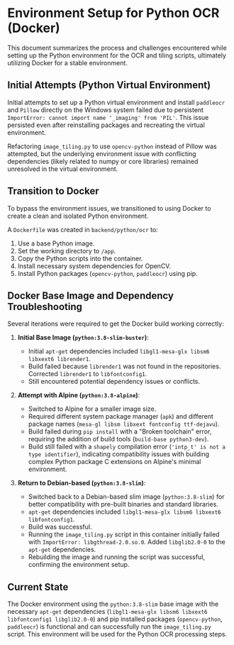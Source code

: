 # Environment Setup for Python OCR (Docker)

This document summarizes the process and challenges encountered while setting up the Python environment for the OCR and tiling scripts, ultimately utilizing Docker for a stable environment.

## Initial Attempts (Python Virtual Environment)

Initial attempts to set up a Python virtual environment and install `paddleocr` and `Pillow` directly on the Windows system failed due to persistent `ImportError: cannot import name '_imaging' from 'PIL'`. This issue persisted even after reinstalling packages and recreating the virtual environment.

Refactoring `image_tiling.py` to use `opencv-python` instead of Pillow was attempted, but the underlying environment issue with conflicting dependencies (likely related to numpy or core libraries) remained unresolved in the virtual environment.

## Transition to Docker

To bypass the environment issues, we transitioned to using Docker to create a clean and isolated Python environment.

A `Dockerfile` was created in `backend/python/ocr` to:
1.  Use a base Python image.
2.  Set the working directory to `/app`.
3.  Copy the Python scripts into the container.
4.  Install necessary system dependencies for OpenCV.
5.  Install Python packages (`opencv-python`, `paddleocr`) using pip.

## Docker Base Image and Dependency Troubleshooting

Several iterations were required to get the Docker build working correctly:

1.  **Initial Base Image (`python:3.8-slim-buster`)**:
    *   Initial `apt-get` dependencies included `libgl1-mesa-glx libsm6 libxext6 librender1`.
    *   Build failed because `librender1` was not found in the repositories. Corrected `librender1` to `libfontconfig1`.
    *   Still encountered potential dependency issues or conflicts.

2.  **Attempt with Alpine (`python:3.8-alpine`)**:
    *   Switched to Alpine for a smaller image size.
    *   Required different system package manager (`apk`) and different package names (`mesa-gl libsm libxext fontconfig ttf-dejavu`).
    *   Build failed during `pip install` with a "Broken toolchain" error, requiring the addition of build tools (`build-base python3-dev`).
    *   Build still failed with a `shapely` compilation error (`'intp_t' is not a type identifier`), indicating compatibility issues with building complex Python package C extensions on Alpine's minimal environment.

3.  **Return to Debian-based (`python:3.8-slim`)**:
    *   Switched back to a Debian-based slim image (`python:3.8-slim`) for better compatibility with pre-built binaries and standard libraries.
    *   `apt-get` dependencies included `libgl1-mesa-glx libsm6 libxext6 libfontconfig1`.
    *   Build was successful.
    *   Running the `image_tiling.py` script in this container initially failed with `ImportError: libgthread-2.0.so.0`. Added `libglib2.0-0` to the `apt-get` dependencies.
    *   Rebuilding the image and running the script was successful, confirming the environment setup.

## Current State

The Docker environment using the `python:3.8-slim` base image with the necessary `apt-get` dependencies (`libgl1-mesa-glx libsm6 libxext6 libfontconfig1 libglib2.0-0`) and pip installed packages (`opencv-python`, `paddleocr`) is functional and can successfully run the `image_tiling.py` script. This environment will be used for the Python OCR processing steps. 